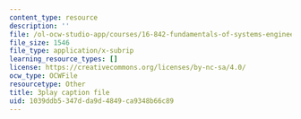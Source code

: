 ```yaml
---
content_type: resource
description: ''
file: /ol-ocw-studio-app/courses/16-842-fundamentals-of-systems-engineering-fall-2015/1039ddb5347dda9d4849ca9348b66c89_Gv3fPjWiQhs.srt
file_size: 1546
file_type: application/x-subrip
learning_resource_types: []
license: https://creativecommons.org/licenses/by-nc-sa/4.0/
ocw_type: OCWFile
resourcetype: Other
title: 3play caption file
uid: 1039ddb5-347d-da9d-4849-ca9348b66c89
---
```

